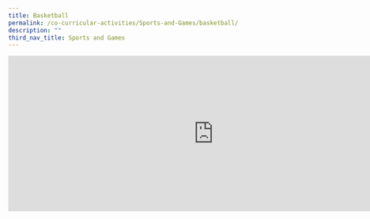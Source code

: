 ```yaml
---
title: Basketball
permalink: /co-curricular-activities/Sports-and-Games/basketball/
description: ""
third_nav_title: Sports and Games
---
```

<center><iframe width="830" height="315" src="https://www.youtube.com/embed/KL1KZDuv80I" title="2022 Basketball Open House" frameborder="0" allow="accelerometer; autoplay; clipboard-write; encrypted-media; gyroscope; picture-in-picture" allowfullscreen></iframe></center>